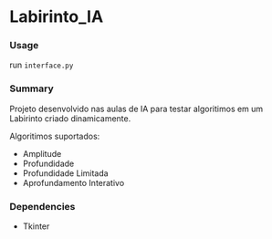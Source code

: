 # Labirinto_IA

### Usage
run `interface.py`

### Summary
Projeto desenvolvido nas aulas de IA para testar algoritimos em um Labirinto criado dinamicamente.

Algoritimos suportados:
- Amplitude
- Profundidade
- Profundidade Limitada
- Aprofundamento Interativo

### Dependencies
- Tkinter
